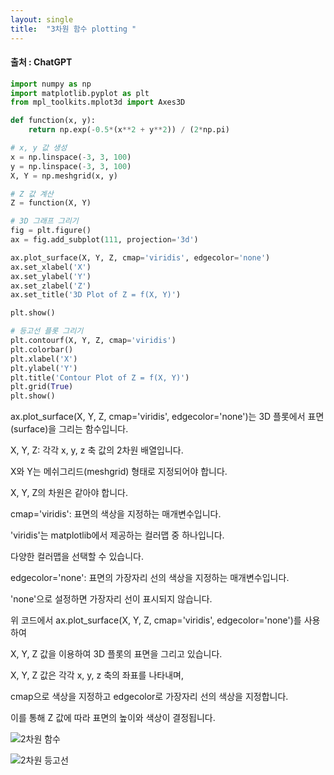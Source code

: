 ```yaml
---
layout: single
title:  "3차원 함수 plotting "
---
```



#### 출처 : ChatGPT 


```python
import numpy as np
import matplotlib.pyplot as plt
from mpl_toolkits.mplot3d import Axes3D

def function(x, y):
    return np.exp(-0.5*(x**2 + y**2)) / (2*np.pi)

# x, y 값 생성
x = np.linspace(-3, 3, 100)
y = np.linspace(-3, 3, 100)
X, Y = np.meshgrid(x, y)

# Z 값 계산
Z = function(X, Y)

# 3D 그래프 그리기
fig = plt.figure()
ax = fig.add_subplot(111, projection='3d')

ax.plot_surface(X, Y, Z, cmap='viridis', edgecolor='none')
ax.set_xlabel('X')
ax.set_ylabel('Y')
ax.set_zlabel('Z')
ax.set_title('3D Plot of Z = f(X, Y)')

plt.show()

# 등고선 플롯 그리기
plt.contourf(X, Y, Z, cmap='viridis')
plt.colorbar()
plt.xlabel('X')
plt.ylabel('Y')
plt.title('Contour Plot of Z = f(X, Y)')
plt.grid(True)
plt.show()
```
ax.plot_surface(X, Y, Z, cmap='viridis', edgecolor='none')는 3D 플롯에서 표면(surface)을 그리는 함수입니다.

X, Y, Z: 각각 x, y, z 축 값의 2차원 배열입니다. 

X와 Y는 메쉬그리드(meshgrid) 형태로 지정되어야 합니다.

X, Y, Z의 차원은 같아야 합니다.

cmap='viridis': 표면의 색상을 지정하는 매개변수입니다. 

'viridis'는 matplotlib에서 제공하는 컬러맵 중 하나입니다. 

다양한 컬러맵을 선택할 수 있습니다.

edgecolor='none': 표면의 가장자리 선의 색상을 지정하는 매개변수입니다. 

'none'으로 설정하면 가장자리 선이 표시되지 않습니다.

위 코드에서 ax.plot_surface(X, Y, Z, cmap='viridis', edgecolor='none')를 사용하여

X, Y, Z 값을 이용하여 3D 플롯의 표면을 그리고 있습니다. 

X, Y, Z 값은 각각 x, y, z 축의 좌표를 나타내며, 

cmap으로 색상을 지정하고 edgecolor로 가장자리 선의 색상을 지정합니다. 

이를 통해 Z 값에 따라 표면의 높이와 색상이 결정됩니다.

![2차원 함수](https://github.com/jasminherb/jasminherb.github.io/assets/133365586/c5e1886a-a8a0-48cf-9b52-a4c3bab4e324)

![2차원 등고선](https://github.com/jasminherb/jasminherb.github.io/assets/133365586/9b9576f6-dcc8-4b80-8cdf-84866daba171)


